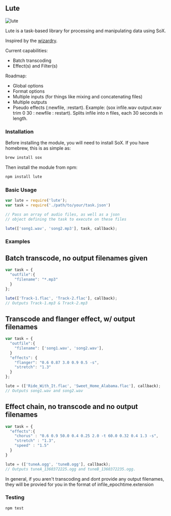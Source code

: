 ## Lute 

![lute](https://raw.github.com/lyaunzbe/lute/master/lute.jpeg)

Lute is a task-based library for processing and manipulating data using SoX.

Inspired by the [wizardry](http://github.com/diy/wizardry).

Current capabilities:
* Batch transcoding
* Effect(s) and Filter(s)

Roadmap:
* Global options
* Format options
* Multiple inputs (for things like mixing and concatenating files)
* Multiple outputs
* Pseudo effects (:newfile, :restart). Example: (sox infile.wav output.wav trim 0 30 : newfile : restart). Splits infile into n files, each 30 seconds in length. 

### Installation

Before installing the module, you will need to install SoX. If you have homebrew, this is as simple as:

```bash
brew install sox
```

Then install the module from npm:

```bash
npm install lute
```

### Basic Usage

```javascript
var lute = require('lute');
var task = require('./path/to/your/task.json')

// Pass an array of audio files, as well as a json 
// object defining the task to execute on these files

lute(['song1.wav', 'song2.mp3'], task, callback);
```
### Examples

## Batch transcode, no output filenames given
```javascript
var task = {
  "outfile":{
    "filename": "*.mp3"
  }
};

lute(['Track-1.flac', 'Track-2.flac'], callback);
// Outputs Track-1.mp3 & Track-2.mp3
```
## Transcode and flanger effect, w/ output filenames 
```javascript
var task = {
  "outfile":{
    "filename": ['song1.wav', 'song2.wav'],
  }
  "effects": {
    "flanger": "0.6 0.87 3.0 0.9 0.5 -s",
    "stretch": "1.3"
  }
};

lute = (['Ride_With_It.flac', 'Sweet_Home_Alabama.flac'], callback);
// Outputs song1.wav and song2.wav
```

## Effect chain, no transcode and no output filenames
```javascript
var task = {
  "effects":{
    "chorus" : "0.6 0.9 50.0 0.4 0.25 2.0 -t 60.0 0.32 0.4 1.3 -s",
    "stretch" : "1.3",
    "speed" : "1.5"
  }
}

lute = (['tuneA.ogg', 'tuneB.ogg'], callback);
// Outputs tuneA_1360372225.ogg and tuneB_1360372235.ogg.
```

In general, if you aren't transcoding and dont provide any output
filenames, they will be provied for you in the format of
infile_epochtime.extension

### Testing
```bash
npm test
```
